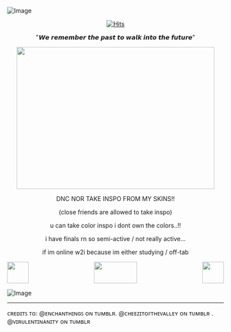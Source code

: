 ![Image](https://github.com/user-attachments/assets/02b3706f-9260-42c3-bcef-ec1dfa814c22)
<p align="center">
<a href="https://hits.sh/github.com/DOGq3/"><img alt="Hits" src="https://hits.sh/github.com/DOGq3.svg?label=STAR%20GAZERS&color=dfd4bd&labelColor=5a5151"/></a>
</p>
<p align="center">
"𝙒𝙚 𝙧𝙚𝙢𝙚𝙢𝙗𝙚𝙧 𝙩𝙝𝙚 𝙥𝙖𝙨𝙩 𝙩𝙤 𝙬𝙖𝙡𝙠 𝙞𝙣𝙩𝙤 𝙩𝙝𝙚 𝙛𝙪𝙩𝙪𝙧𝙚"
</p>
<p align="center">
  <img width="460" height="330" src="https://github.com/user-attachments/assets/d8cb734a-5e27-4701-9625-dde0e3dfa742">
</p>
<p align="center">
DNC NOR TAKE INSPO FROM MY SKINS!!
</p>
<p align="center">
   (close friends are allowed to take inspo)
</p>
<p align="center">
   u can take color inspo i dont own the colors..!!
</p>

<p align="center">
  i have finals rn so semi-active / not really active...
</p>
<p align="center">
  if im online w2i because im either studying / off-tab
</p>

<img align="left" width="50" height="50" src="https://github.com/user-attachments/assets/bbb7dbce-578b-4c97-b2cb-6c1fc1899ced"> <img align="right" width="50" height="50" src="https://github.com/user-attachments/assets/bbb7dbce-578b-4c97-b2cb-6c1fc1899ced">

<p align="center"><img width="100" height="50" src="https://github.com/user-attachments/assets/c9fbb652-b1d6-4998-9896-d66cebe2016f"></p>


![Image](https://github.com/user-attachments/assets/02b3706f-9260-42c3-bcef-ec1dfa814c22)

---
ᴄʀᴇᴅɪᴛꜱ ᴛᴏ: @ᴇɴᴄʜᴀɴᴛʜɪɴɢꜱ ᴏɴ ᴛᴜᴍʙʟʀ. @ᴄʜᴇᴇᴢɪᴛᴏꜰᴛʜᴇᴠᴀʟʟᴇʏ ᴏɴ ᴛᴜᴍʙʟʀ . @ᴠɪʀᴜʟᴇɴᴛɪɴᴀɴɪᴛʏ ᴏɴ ᴛᴜᴍʙʟʀ

